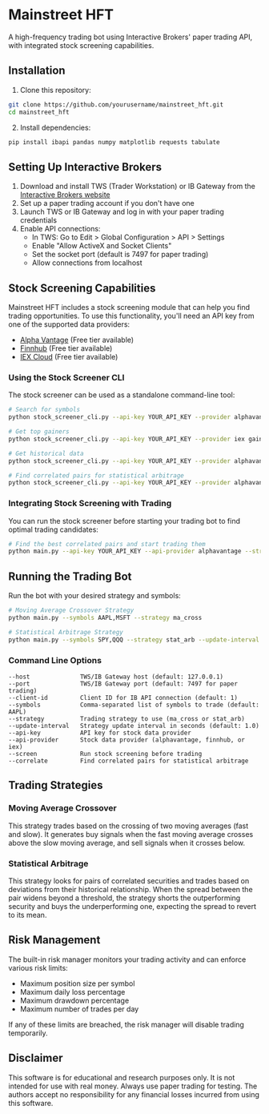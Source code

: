 # Mainstreet HFT

A high-frequency trading bot using Interactive Brokers' paper trading API, with integrated stock screening capabilities.

## Installation

1. Clone this repository:
```bash
git clone https://github.com/yourusername/mainstreet_hft.git
cd mainstreet_hft
```

2. Install dependencies:
```bash
pip install ibapi pandas numpy matplotlib requests tabulate
```

## Setting Up Interactive Brokers

1. Download and install TWS (Trader Workstation) or IB Gateway from the [Interactive Brokers website](https://www.interactivebrokers.com)
2. Set up a paper trading account if you don't have one
3. Launch TWS or IB Gateway and log in with your paper trading credentials
4. Enable API connections:
   - In TWS: Go to Edit > Global Configuration > API > Settings
   - Enable "Allow ActiveX and Socket Clients"
   - Set the socket port (default is 7497 for paper trading)
   - Allow connections from localhost

## Stock Screening Capabilities

Mainstreet HFT includes a stock screening module that can help you find trading opportunities. To use this functionality, you'll need an API key from one of the supported data providers:

- [Alpha Vantage](https://www.alphavantage.co/) (Free tier available)
- [Finnhub](https://finnhub.io/) (Free tier available)
- [IEX Cloud](https://iexcloud.io/) (Free tier available)

### Using the Stock Screener CLI

The stock screener can be used as a standalone command-line tool:

```bash
# Search for symbols
python stock_screener_cli.py --api-key YOUR_API_KEY --provider alphavantage search --keywords "tech"

# Get top gainers
python stock_screener_cli.py --api-key YOUR_API_KEY --provider iex gainers --limit 5

# Get historical data
python stock_screener_cli.py --api-key YOUR_API_KEY --provider alphavantage history --symbol AAPL --interval daily --period 1month

# Find correlated pairs for statistical arbitrage
python stock_screener_cli.py --api-key YOUR_API_KEY --provider alphavantage correlate --symbols AAPL,MSFT,GOOGL,AMZN --min-correlation 0.7
```

### Integrating Stock Screening with Trading

You can run the stock screener before starting your trading bot to find optimal trading candidates:

```bash
# Find the best correlated pairs and start trading them
python main.py --api-key YOUR_API_KEY --api-provider alphavantage --strategy stat_arb --screen --correlate
```

## Running the Trading Bot

Run the bot with your desired strategy and symbols:

```bash
# Moving Average Crossover Strategy
python main.py --symbols AAPL,MSFT --strategy ma_cross

# Statistical Arbitrage Strategy
python main.py --symbols SPY,QQQ --strategy stat_arb --update-interval 0.5
```

### Command Line Options

```
--host              TWS/IB Gateway host (default: 127.0.0.1)
--port              TWS/IB Gateway port (default: 7497 for paper trading)
--client-id         Client ID for IB API connection (default: 1)
--symbols           Comma-separated list of symbols to trade (default: AAPL)
--strategy          Trading strategy to use (ma_cross or stat_arb)
--update-interval   Strategy update interval in seconds (default: 1.0)
--api-key           API key for stock data provider
--api-provider      Stock data provider (alphavantage, finnhub, or iex)
--screen            Run stock screening before trading
--correlate         Find correlated pairs for statistical arbitrage
```

## Trading Strategies

### Moving Average Crossover

This strategy trades based on the crossing of two moving averages (fast and slow). It generates buy signals when the fast moving average crosses above the slow moving average, and sell signals when it crosses below.

### Statistical Arbitrage

This strategy looks for pairs of correlated securities and trades based on deviations from their historical relationship. When the spread between the pair widens beyond a threshold, the strategy shorts the outperforming security and buys the underperforming one, expecting the spread to revert to its mean.

## Risk Management

The built-in risk manager monitors your trading activity and can enforce various risk limits:

- Maximum position size per symbol
- Maximum daily loss percentage
- Maximum drawdown percentage 
- Maximum number of trades per day

If any of these limits are breached, the risk manager will disable trading temporarily.

## Disclaimer

This software is for educational and research purposes only. It is not intended for use with real money. Always use paper trading for testing. The authors accept no responsibility for any financial losses incurred from using this software.